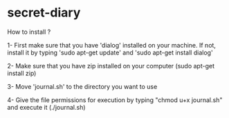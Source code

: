 # secret-diary

How to install ?

1- First make sure that you have 'dialog' installed on your machine.
If not, install it by typing 'sudo apt-get update' and 'sudo apt-get install dialog'

2- Make sure that you have zip installed on your computer 
(sudo apt-get install zip)

3- Move 'journal.sh' to the directory you want to use

4- Give the file permissions for execution by typing "chmod u+x journal.sh" and
execute it (./journal.sh)

